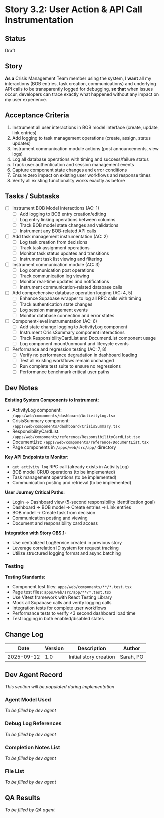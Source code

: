 # <!-- Powered by BMAD™ Core -->

# Story 3.2: User Action & API Call Instrumentation

## Status
Draft

## Story
**As a** Crisis Management Team member using the system,
**I want** all my interactions (BOB entries, task creation, communications) and underlying API calls to be transparently logged for debugging,
**so that** when issues occur, developers can trace exactly what happened without any impact on my user experience.

## Acceptance Criteria

1. Instrument all user interactions in BOB model interface (create, update, link entries)
2. Add logging to task management operations (create, assign, status updates)
3. Instrument communication module actions (post announcements, view logs)
4. Log all database operations with timing and success/failure status
5. Track user authentication and session management events
6. Capture component state changes and error conditions
7. Ensure zero impact on existing user workflows and response times
8. Verify all existing functionality works exactly as before

## Tasks / Subtasks

- [ ] Instrument BOB Model interactions (AC: 1)
  - [ ] Add logging to BOB entry creation/editing
  - [ ] Log entry linking operations between columns
  - [ ] Track BOB model state changes and validations
  - [ ] Instrument any BOB-related API calls

- [ ] Add task management instrumentation (AC: 2)
  - [ ] Log task creation from decisions
  - [ ] Track task assignment operations
  - [ ] Monitor task status updates and transitions
  - [ ] Instrument task list viewing and filtering

- [ ] Instrument communication module (AC: 3)
  - [ ] Log communication post operations
  - [ ] Track communication log viewing
  - [ ] Monitor real-time updates and notifications
  - [ ] Instrument communication-related database calls

- [ ] Add comprehensive database operation logging (AC: 4, 5)
  - [ ] Enhance Supabase wrapper to log all RPC calls with timing
  - [ ] Track authentication state changes
  - [ ] Log session management events
  - [ ] Monitor database connection and error states

- [ ] Component-level instrumentation (AC: 6)
  - [ ] Add state change logging to ActivityLog component
  - [ ] Instrument CrisisSummary component interactions
  - [ ] Track ResponsibilityCardList and DocumentList component usage
  - [ ] Log component mount/unmount and lifecycle events

- [ ] Performance and regression testing (AC: 7, 8)
  - [ ] Verify no performance degradation in dashboard loading
  - [ ] Test all existing workflows remain unchanged
  - [ ] Run complete test suite to ensure no regressions
  - [ ] Performance benchmark critical user paths

## Dev Notes

**Existing System Components to Instrument:**
- ActivityLog component: `/apps/web/components/dashboard/ActivityLog.tsx`
- CrisisSummary component: `/apps/web/components/dashboard/CrisisSummary.tsx`
- ResponsibilityCardList: `/apps/web/components/reference/ResponsibilityCardList.tsx`
- DocumentList: `/apps/web/components/reference/DocumentList.tsx`
- Page components in `/apps/web/src/app/` directory

**Key API Endpoints to Monitor:**
- `get_activity_log` RPC call (already exists in ActivityLog)
- BOB model CRUD operations (to be implemented)
- Task management operations (to be implemented)
- Communication posting and retrieval (to be implemented)

**User Journey Critical Paths:**
- Login → Dashboard view (5-second responsibility identification goal)
- Dashboard → BOB model → Create entries → Link entries
- BOB model → Create task from decision
- Communication posting and viewing
- Document and responsibility card access

**Integration with Story OBS.1:**
- Use centralized LogService created in previous story
- Leverage correlation ID system for request tracking
- Utilize structured logging format and async batching

### Testing
**Testing Standards:**
- Component test files: `apps/web/components/**/*.test.tsx`
- Page test files: `apps/web/src/app/**/*.test.tsx`
- Use Vitest framework with React Testing Library
- Mock all Supabase calls and verify logging calls
- Integration tests for complete user workflows
- Performance tests to verify <3 second dashboard load time
- Test logging in both enabled/disabled states

## Change Log
| Date | Version | Description | Author |
|------|---------|-------------|---------|
| 2025-09-12 | 1.0 | Initial story creation | Sarah, PO |

## Dev Agent Record
*This section will be populated during implementation*

### Agent Model Used
*To be filled by dev agent*

### Debug Log References
*To be filled by dev agent*

### Completion Notes List
*To be filled by dev agent*

### File List
*To be filled by dev agent*

## QA Results
*To be filled by QA agent*